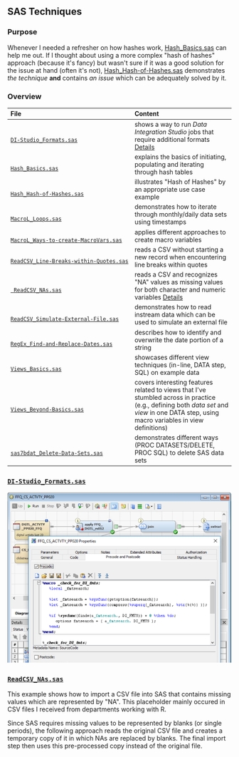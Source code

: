 ## SAS Techniques

### Purpose

Whenever I needed a refresher on how hashes work, [Hash_Basics.sas](https://github.com/j-honnacker/data-mgmt-SAS/blob/master/SAS-techniques/Hash_Basics.sas "Hash_Basics.sas") can help me out. If I thought about using a more complex "hash of hashes" approach (because it's fancy) but wasn't sure if it was a good solution for the issue at hand (often it's not), [Hash_Hash-of-Hashes.sas](https://github.com/j-honnacker/data-mgmt-SAS/blob/master/SAS-techniques/Hash_Hash-of-Hashes.sas "Hash_Hash-of-Hashes.sas") demonstrates *the technique* **and** contains *an issue* which can be adequately solved by it.


### Overview

<table>

<thead>
<tr>
<th align="left">File</th>
<th align="left">Content</th>
</tr>
</thead>

<tbody>

<!-- DI-Studio_Formats.sas -->
<tr>

<td align="left">
<code><a target="_blank" rel="noopener noreferrer" href="https://github.com/j-honnacker/data-mgmt-SAS/blob/master/SAS-techniques/DI-Studio_Formats.sas">
DI-Studio_Formats.sas
</a></code>
</td>

<td align="left">
shows a way to run <i>Data Integration Studio</i> jobs that require additional formats <a href="#DI-Studio_Formats">Details</a>
</td>
</tr>


<!-- Hash_Basics.sas --> 
<tr>

<td align="left">
<code><a target="_blank" rel="noopener noreferrer" href="https://github.com/j-honnacker/data-mgmt-SAS/blob/master/SAS-techniques/Hash_Basics.sas">
Hash_Basics.sas
</a></code>
</td>

<td align="left">
explains the basics of initiating, populating and iterating through hash tables
</td>
</tr>


<!-- Hash_Hash-of-Hashes.sas --> 
<tr>

<td align="left">
<code><a target="_blank" rel="noopener noreferrer" href="https://github.com/j-honnacker/data-mgmt-SAS/blob/master/SAS-techniques/Hash_Hash-of-Hashes.sas">
Hash_Hash&#8209;of&#8209;Hashes.sas
</a></code>
</td>

<td align="left">
illustrates "Hash of Hashes" by an appropriate use case example
</td>

</tr>


<!-- MacroL_Loops.sas --> 
<tr>

<td align="left">
<code><a target="_blank" rel="noopener noreferrer" href="https://github.com/j-honnacker/data-mgmt-SAS/blob/master/SAS-techniques/MacroL_Loops.sas">
MacroL_Loops.sas
</a></code>
</td>

<td align="left">
demonstrates how to iterate through monthly/daily data sets using timestamps
</td>

</tr>


<!-- MacroL_Loops.sa --> 
<tr>

<td align="left">
<code><a target="_blank" rel="noopener noreferrer" href="https://github.com/j-honnacker/data-mgmt-SAS/blob/master/SAS-techniques/MacroL_Ways-to-create-MacroVars.sas">
MacroL_Ways&#8209;to&#8209;create&#8209;MacroVars.sas
</a></code>
</td>

<td align="left">
applies different approaches to create macro variables
</td>

</tr>


<!-- ReadCSV_Find-and-Replace-Dates.sas -->
<tr>

<td align="left">
<code><a target="_blank" rel="noopener noreferrer" href="https://github.com/j-honnacker/data-mgmt-SAS/blob/master/SAS-techniques/ReadCSV_Line-Breaks-within-Quotes.sas">
ReadCSV_Line&#8209;Breaks&#8209;within&#8209;Quotes.sas
</a></code>
</td>

<td align="left">
reads a CSV without starting a new record when encountering line breaks within quotes
</td>

</tr>


<!-- ReadCSV_NAs.sas -->
<tr>

<td align="left">
<code><a target="_blank" rel="noopener noreferrer" href="https://github.com/j-honnacker/data-mgmt-SAS/blob/master/SAS-techniques/ReadCSV_NAs.sas">
 ReadCSV_NAs.sas
</a></code>
</td>

<td align="left">
reads a CSV and recognizes "NA" values as missing values for both character and numeric variables <a href="#ReadCSV-NAs">Details</a>
</td>

</tr>


<!-- ReadCSV_Simulate-External-File.sas -->
<tr>

<td align="left">
<code><a target="_blank" rel="noopener noreferrer" href="https://github.com/j-honnacker/data-mgmt-SAS/blob/master/SAS-techniques/ReadCSV_Simulate-External-File.sas">
ReadCSV_Simulate&#8209;External&#8209;File.sas
</a></code>
</td>

<td align="left">
demonstrates how to read instream data which can be used to simulate an external file
</td>

</tr>


<!-- RegEx_Find-and-Replace-Dates.sas -->
<tr>

<td align="left">
<code><a target="_blank" rel="noopener noreferrer" href="https://github.com/j-honnacker/data-mgmt-SAS/blob/master/SAS-techniques/RegEx_Find-and-Replace-Dates.sas">
RegEx_Find-and-Replace-Dates.sas
</a></code>
</td>

<td align="left">
describes how to identify and overwrite the date portion of a string
</td>

</tr>


<!-- Views_Basics.sas -->
<tr>

<td align="left">
<code><a target="_blank" rel="noopener noreferrer" href="https://github.com/j-honnacker/data-mgmt-SAS/blob/master/SAS-techniques/Views_Basics.sas">
Views_Basics.sas
</a></code>
</td>

<td align="left">
showcases different view techniques (in-line, DATA step, SQL) on example data
</td>

</tr>


<!-- Views_Beyond-Basics.sas -->
<tr>

<td align="left">
<code><a target="_blank" rel="noopener noreferrer" href="https://github.com/j-honnacker/data-mgmt-SAS/blob/master/SAS-techniques/Views_Beyond-Basics.sas">
Views_Beyond&#8209;Basics.sas
</code></a>
</td>

<td align="left">
covers interesting features related to views that I've stumbled across in practice
(e.g., defining both <i>data set</i> and <i>view</i> in one DATA step, using macro variables in view definitions)
</td>

</tr>


<!-- sas7bdat_Delete-Data-Sets.sas -->
<tr>

<td align="left">
<code><a target="_blank" rel="noopener noreferrer" href="https://github.com/j-honnacker/data-mgmt-SAS/blob/master/SAS-techniques/sas7bdat_Delete-Data-Sets.sas">
sas7bdat_Delete&#8209;Data&#8209;Sets.sas
</code></a>
</td>

<td align="left">
demonstrates different ways (PROC DATASETS/DELETE, PROC SQL) to delete SAS data sets
</td>

</tr>

</tbody>

</table>


<a id='DI-Studio_Formats'></a>
### <code><a target="_blank" rel="noopener noreferrer" href="https://github.com/j-honnacker/data-mgmt-SAS/blob/master/SAS-techniques/DI-Studio_Formats.sas">DI-Studio_Formats.sas</a></code>

<img src="https://github.com/j-honnacker/data-mgmt-SAS/blob/README/DI-Studio_Precode.PNG" alt="Precode tab of a DI Studio job" width="600"/>


<a id='ReadCSV-NAs'></a>
### <code><a target="_blank" rel="noopener noreferrer" href="https://github.com/j-honnacker/data-mgmt-SAS/blob/master/SAS-techniques/ReadCSV_NAs.sas">ReadCSV_NAs.sas</a></code>

This example shows how to import a CSV file into SAS that contains missing values which are represented by "NA". This placeholder mainly occured in CSV files I received from departments working with R.

Since SAS requires missing values to be represented by blanks (or single periods), the following approach reads the original CSV file and creates a temporary copy of it in which NAs are replaced by blanks. The final import step then uses this pre-processed copy instead of the original file.
